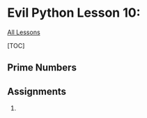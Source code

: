 # Evil Python Lesson 10:

[All Lessons](https://zsiegel92.github.io/evilpython/)

[TOC]

## Prime Numbers

## Assignments

1.
